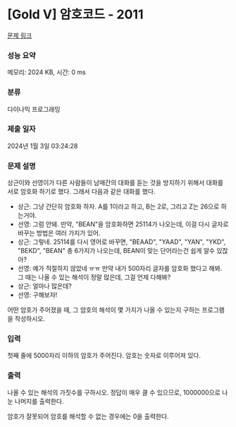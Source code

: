 # [Gold V] 암호코드 - 2011 

[문제 링크](https://www.acmicpc.net/problem/2011) 

### 성능 요약

메모리: 2024 KB, 시간: 0 ms

### 분류

다이나믹 프로그래밍

### 제출 일자

2024년 1월 3일 03:24:28

### 문제 설명

<p>상근이와 선영이가 다른 사람들이 남매간의 대화를 듣는 것을 방지하기 위해서 대화를 서로 암호화 하기로 했다. 그래서 다음과 같은 대화를 했다.</p>

<ul>
	<li>상근: 그냥 간단히 암호화 하자. A를 1이라고 하고, B는 2로, 그리고 Z는 26으로 하는거야.</li>
	<li>선영: 그럼 안돼. 만약, "BEAN"을 암호화하면 25114가 나오는데, 이걸 다시 글자로 바꾸는 방법은 여러 가지가 있어.</li>
	<li>상근: 그렇네. 25114를 다시 영어로 바꾸면, "BEAAD", "YAAD", "YAN", "YKD", "BEKD", "BEAN" 총 6가지가 나오는데, BEAN이 맞는 단어라는건 쉽게 알수 있잖아?</li>
	<li>선영: 예가 적절하지 않았네 ㅠㅠ 만약 내가 500자리 글자를 암호화 했다고 해봐. 그 때는 나올 수 있는 해석이 정말 많은데, 그걸 언제 다해봐?</li>
	<li>상근: 얼마나 많은데?</li>
	<li>선영: 구해보자!</li>
</ul>

<p>어떤 암호가 주어졌을 때, 그 암호의 해석이 몇 가지가 나올 수 있는지 구하는 프로그램을 작성하시오.</p>

### 입력 

 <p>첫째 줄에 5000자리 이하의 암호가 주어진다. 암호는 숫자로 이루어져 있다.</p>

### 출력 

 <p>나올 수 있는 해석의 가짓수를 구하시오. 정답이 매우 클 수 있으므로, 1000000으로 나눈 나머지를 출력한다.</p>

<p>암호가 잘못되어 암호를 해석할 수 없는 경우에는 0을 출력한다.</p>

